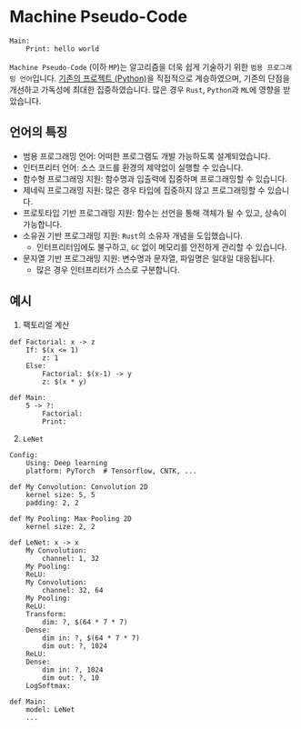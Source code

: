# Machine Pseudo-Code
```
Main:
    Print: hello world
```
`Machine Pseudo-Code` (이하 `MP`)는 알고리즘을 더욱 쉽게 기술하기 위한
`범용 프로그래밍 언어`입니다.
[기존의 프로젝트 (Python)](https://github.com/kerryeon/mp)을 직접적으로 계승하였으며,
기존의 단점을 개선하고 가독성에 최대한 집중하였습니다.
많은 경우 `Rust`, `Python`과 `ML`에 영향을 받았습니다.

## 언어의 특징
* 범용 프로그래밍 언어: 어떠한 프로그램도 개발 가능하도록 설계되었습니다.
* 인터프리터 언어: 소스 코드를 환경의 제약없이 실행할 수 있습니다.
* 함수형 프로그래밍 지원: 함수명과 입출력에 집중하며 프로그래밍할 수 있습니다.
* 제네릭 프로그래밍 지원: 많은 경우 타입에 집중하지 않고 프로그래밍할 수 있습니다.
* 프로토타입 기반 프로그래밍 지원: 함수는 선언을 통해 객체가 될 수 있고, 상속이 가능합니다.
* 소유권 기반 프로그래밍 지원: `Rust`의 소유자 개념을 도입했습니다.
    * 인터프리터임에도 불구하고, `GC` 없이 메모리를 안전하게 관리할 수 있습니다.
* 문자열 기반 프로그래밍 지원: 변수명과 문자열, 파일명은 일대일 대응됩니다.
    * 많은 경우 인터프리터가 스스로 구분합니다.

## 예시
1. 팩토리얼 계산
```
def Factorial: x -> z
    If: $(x <= 1)
        z: 1
    Else:
        Factorial: $(x-1) -> y
        z: $(x * y)

def Main:
    5 -> ?:
        Factorial:
        Print:

```
2. `LeNet`
```
Config:
    Using: Deep learning
    platform: PyTorch  # Tensorflow, CNTK, ...

def My Convolution: Convolution 2D
    kernel size: 5, 5
    padding: 2, 2

def My Pooling: Max Pooling 2D
    kernel size: 2, 2

def LeNet: x -> x
    My Convolution:
        channel: 1, 32
    My Pooling:
    ReLU:
    My Convolution:
        channel: 32, 64
    My Pooling:
    ReLU:
    Transform:
        dim: ?, $(64 * 7 * 7)
    Dense:
        dim in: ?, $(64 * 7 * 7)
        dim out: ?, 1024
    ReLU:
    Dense:
        dim in: ?, 1024
        dim out: ?, 10
    LogSoftmax:

def Main:
    model: LeNet
    ...

```
